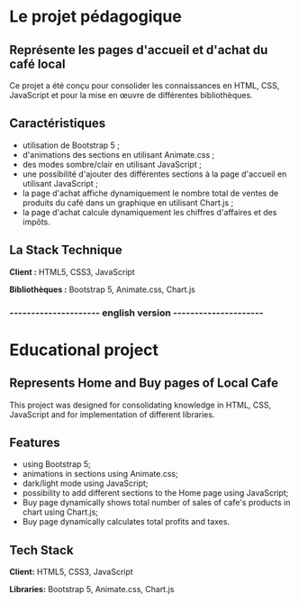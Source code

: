 # Le projet pédagogique
## Représente les pages d'accueil et d'achat du café local

Ce projet a été conçu pour consolider les connaissances en HTML, CSS, JavaScript et pour la mise en œuvre de différentes bibliothèques.

## Caractéristiques

- utilisation de Bootstrap 5 ;
- d'animations des sections en utilisant Animate.css ;
- des modes sombre/clair en utilisant JavaScript ;
- une possibilité d'ajouter des différentes sections à la page d'accueil en utilisant JavaScript ;
- la page d'achat affiche dynamiquement le nombre total de ventes de produits du café dans un graphique en utilisant Chart.js ;
- la page d'achat calcule dynamiquement les chiffres d'affaires et des impôts.


## La Stack Technique

**Client :** HTML5, CSS3, JavaScript

**Bibliothèques :** Bootstrap 5, Animate.css, Chart.js

### --------------------- english version ---------------------

# Educational project 
## Represents Home and Buy pages of Local Cafe

This project was designed for consolidating knowledge in HTML, CSS, JavaScript and for implementation of different libraries.

## Features

- using Bootstrap 5;
- animations in sections using Animate.css;
- dark/light mode using JavaScript;
- possibility to add different sections to the Home page using JavaScript;
- Buy page dynamically shows total number of sales of cafe's products in chart using Chart.js;
- Buy page dynamically calculates total profits and taxes.


## Tech Stack

**Client:** HTML5, CSS3, JavaScript 

**Libraries:** Bootstrap 5,  Animate.css, Chart.js